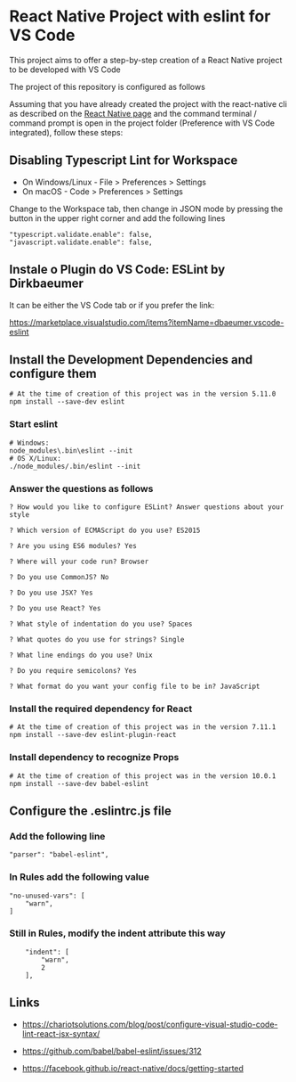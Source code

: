 # React Native Project with eslint for VS Code

This project aims to offer a step-by-step creation of a React Native project to be developed with VS Code

The project of this repository is configured as follows

Assuming that you have already created the project with the react-native cli as described on the [React Native page](https://facebook.github.io/react-native/docs/getting-started) and the command terminal / command prompt is open in the project folder (Preference with VS Code integrated), follow these steps:

## Disabling Typescript Lint for Workspace

* On Windows/Linux - File > Preferences > Settings
* On macOS - Code > Preferences > Settings

Change to the Workspace tab, then change in JSON mode by pressing the button in the upper right corner and add the following lines

    "typescript.validate.enable": false,
    "javascript.validate.enable": false,

## Instale o Plugin do VS Code: ESLint by Dirkbaeumer

It can be either the VS Code tab or if you prefer the link:

https://marketplace.visualstudio.com/items?itemName=dbaeumer.vscode-eslint

## Install the Development Dependencies and configure them

    # At the time of creation of this project was in the version 5.11.0
    npm install --save-dev eslint

### Start eslint

    # Windows:
    node_modules\.bin\eslint --init
    # OS X/Linux:
    ./node_modules/.bin/eslint --init

### Answer the questions as follows

    ? How would you like to configure ESLint? Answer questions about your style

    ? Which version of ECMAScript do you use? ES2015

    ? Are you using ES6 modules? Yes

    ? Where will your code run? Browser

    ? Do you use CommonJS? No

    ? Do you use JSX? Yes

    ? Do you use React? Yes

    ? What style of indentation do you use? Spaces

    ? What quotes do you use for strings? Single

    ? What line endings do you use? Unix

    ? Do you require semicolons? Yes

    ? What format do you want your config file to be in? JavaScript

### Install the required dependency for React

    # At the time of creation of this project was in the version 7.11.1
    npm install --save-dev eslint-plugin-react

### Install dependency to recognize Props

    # At the time of creation of this project was in the version 10.0.1
    npm install --save-dev babel-eslint

## Configure the .eslintrc.js file

### Add the following line

    "parser": "babel-eslint",

### In Rules add the following value
    "no-unused-vars": [
        "warn",
    ]

### Still in Rules, modify the indent attribute this way
        "indent": [
            "warn",
            2
        ],


## Links
 - https://chariotsolutions.com/blog/post/configure-visual-studio-code-lint-react-jsx-syntax/

 - https://github.com/babel/babel-eslint/issues/312

 - https://facebook.github.io/react-native/docs/getting-started
